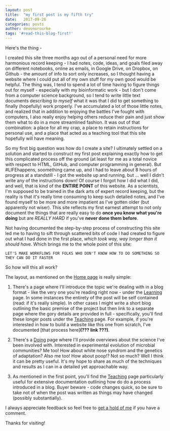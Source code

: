 ```yaml
---
layout: post
title:  "my first post is my fifth try"
date:   2017-09-26
categories: posts
author: devonorourke
tags: '#read-this-blog-first!'
---
```

Here's the thing -   

I created this site three months ago out of a personal need for more harmonious record keeping - I had notes, code, ideas, and goals filed away on different notebooks, online as emails, in Google Drive, on Dropbox, on Github - the amount of info to sort only increases, so I thought having a website where I could put all of my own stuff for my own good would be helpful. The thing was, I tend to spend a lot of time having to figure things out for myself - especially with my bioinformatic work - but I don't come from a computer science background, so I tend to write little text documents describing *to myself* what it was that I did to get something to finally (hopefully) work properly. I've accumulated a lot of those little notes, and realized that in addition to enjoying the battles I've fought with computers, I also really enjoy helping others reduce their pain and just show them what to do in a more streamlined fashion. It was out of that combination: a place for all my crap, a place to retain instructions for personal use, and a place that acted as a teaching tool that this site hopefully will have meaning.  

So my first big question was how do I create a site? I ultimately settled on a solution and started to construct my first post explaining exactly how to get this complicated process off the ground (at least for me as a total novice with respect to HTML, GitHub, and computer programming in general). But #LIFEhappens, soomething came up, and I had to leave about 8 hours of progress at a standstill - I got the website up and running, but ... well I didn't write any of the instructions down! Of course I forgot how I did what I did, and well, that is kind of the **ENTIRE POINT** of this website. As a scientists, I'm supposed to be trained in the dark arts of expert record keeping, but the reality is that it's really time consuming to keep such detailed notes, and I've found myself to be more and more impatient as I've gotten older (but apparently not wiser). This site reflects my first earnest attempt to not only document the things that are really easy to do **once you know what you're doing** but are _REALLY HARD_ if you've **never done them before**.   

Not having documented the step-by-step process of constructing this site led me to having to sift through scattered bits of code I had created to figure out what I had done in the first place, _which took way, way longer than it should have_. Which brings me to the whole point of this site:   

`LET'S MAKE WORKFLOWS FOR FOLKS WHO DON'T KNOW HOW TO DO SOMETHING SO THEY CAN DO IT FASTER`

So how will this all work?  

The layout, as mentioned on the [Home page](https://devonorourke.github.io/) is really simple:
1. There's a page where I'll introduce the topic we're dealing with in a blog format - like the very one you're reading right now - under the [Learning](https://devonorourke.github.io/learning/) page. In some instances the entirety of the post will be self contained (read: if it's really simple). In other cases I might write a short blog outlining the basic premise of the project but then link to a separate page where the gory details are provided in full - specifically, you'll find these longer posts under the [Teaching](https://devonorourke.github.io/teaching/) page. For example, if you're interested in how to build a website like this one from scratch, I've documented [that process here]**(??? link ???)**.  

2. There's a [Doing](https://devonorourke.github.io/doing/) page where I'll provide overviews about the science I've been involved with. Interested in experimental evolution of microbial communities? Me too! How about white nose syndrom and the genetics of adaptation? Also me too! How about poop!? Not so much? Well I think it can be pretty useful. It's my hope to share as much of the techniques and results as I can in a detailed yet approachable way.

3. As mentioned in the first point, you'll find the [Teaching](https://devonorourke.github.io/learning/) page particularly useful for extensive documentation outlining how do do a process introduced in a blog. Buyer beware - code changes quick, so be sure to take not of when the post was written as things may have changed (possibly substantially).  

I always appreciate feedback so feel free to [get a hold of me](mailto:devon.orourke@gmail.com) if you have a comment.  

Thanks for visiting!
